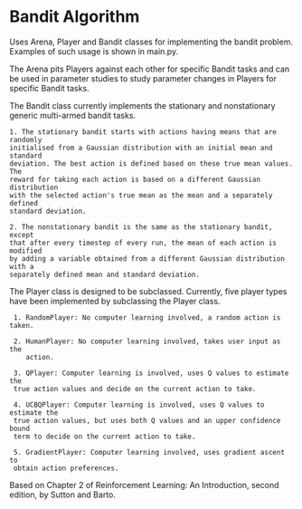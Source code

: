 # Bandit Algorithm
Uses Arena, Player and Bandit classes for implementing the bandit problem.
Examples of such usage is shown in main.py.

The Arena pits Players against each other for specific Bandit tasks and can be
used in parameter studies to study parameter changes in Players for specific
Bandit tasks.

The Bandit class currently implements the stationary and nonstationary generic
multi-armed bandit tasks.

	1. The stationary bandit starts with actions having means that are randomly
	initialised from a Gaussian distribution with an initial mean and standard
	deviation. The best action is defined based on these true mean values. The
	reward for taking each action is based on a different Gaussian distribution
	with the selected action's true mean as the mean and a separately defined
	standard deviation.

	2. The nonstationary bandit is the same as the stationary bandit, except
	that after every timestep of every run, the mean of each action is modified
	by adding a variable obtained from a different Gaussian distribution with a
	separately defined mean and standard deviation.

The Player class is designed to be subclassed. Currently, five player types have
been implemented by subclassing the Player class.

	 1. RandomPlayer: No computer learning involved, a random action is taken.

	 2. HumanPlayer: No computer learning involved, takes user input as the
	 	action.

	 3. QPlayer: Computer learning is involved, uses Q values to estimate the
	 true action values and decide on the current action to take.

	 4. UCBQPlayer: Computer learning is involved, uses Q values to estimate the
	 true action values, but uses both Q values and an upper confidence bound
	 term to decide on the current action to take.

	 5. GradientPlayer: Computer learning involved, uses gradient ascent to
	 obtain action preferences.

Based on Chapter 2 of Reinforcement Learning: An Introduction, second edition,
by Sutton and Barto.
